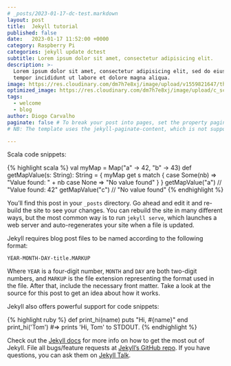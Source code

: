 ```yaml
---
# _posts/2023-01-17-dc-test.markdown
layout: post
title:  Jekyll tutorial
published: false
date:   2023-01-17 11:52:00 +0000
category: Raspberry Pi
categories: jekyll update dctest
subtitle: Lorem ipsum dolor sit amet, consectetur adipisicing elit.
description: >-
  Lorem ipsum dolor sit amet, consectetur adipisicing elit, sed do eiusmod
  tempor incididunt ut labore et dolore magna aliqua.
image: https://res.cloudinary.com/dm7h7e8xj/image/upload/v1559821647/theme6_qeeojf.jpg # NB: The recommended image resolution is 760x399
optimized_image: https://res.cloudinary.com/dm7h7e8xj/image/upload/c_scale,w_380/v1559821647/theme6_qeeojf.jpg # NB: The recommended image resolution is 380x200
tags:
  - welcome
  - blog
author: Diogo Carvalho
paginate: false # To break your post into pages, set the property paginate to true and use the divider --page-break-- where you want to break it.
# NB: The template uses the jekyll-paginate-content, which is not supported for GitHub Pages. If you need that feature, please deploy somewhere else like Netlify.

---
```


Scala code snippets:

{% highlight scala %}
val myMap = Map("a" -> 42, "b" -> 43)
def getMapValue(s: String): String = {
  myMap get s match {
    case Some(nb) => "Value found: " + nb
    case None => "No value found"
  }
}
getMapValue("a")  // "Value found: 42"
getMapValue("c")  // "No value found"
{% endhighlight %}

You’ll find this post in your `_posts` directory. Go ahead and edit it and re-build the site to see your changes. You can rebuild the site in many different ways, but the most common way is to run `jekyll serve`, which launches a web server and auto-regenerates your site when a file is updated.

Jekyll requires blog post files to be named according to the following format:

`YEAR-MONTH-DAY-title.MARKUP`

Where `YEAR` is a four-digit number, `MONTH` and `DAY` are both two-digit numbers, and `MARKUP` is the file extension representing the format used in the file. After that, include the necessary front matter. Take a look at the source for this post to get an idea about how it works.

Jekyll also offers powerful support for code snippets:

{% highlight ruby %}
def print_hi(name)
  puts "Hi, #{name}"
end
print_hi('Tom')
#=> prints 'Hi, Tom' to STDOUT.
{% endhighlight %}

Check out the [Jekyll docs][jekyll-docs] for more info on how to get the most out of Jekyll. File all bugs/feature requests at [Jekyll’s GitHub repo][jekyll-gh]. If you have questions, you can ask them on [Jekyll Talk][jekyll-talk].

[jekyll-docs]: https://jekyllrb.com/docs/home
[jekyll-gh]:   https://github.com/jekyll/jekyll
[jekyll-talk]: https://talk.jekyllrb.com/

